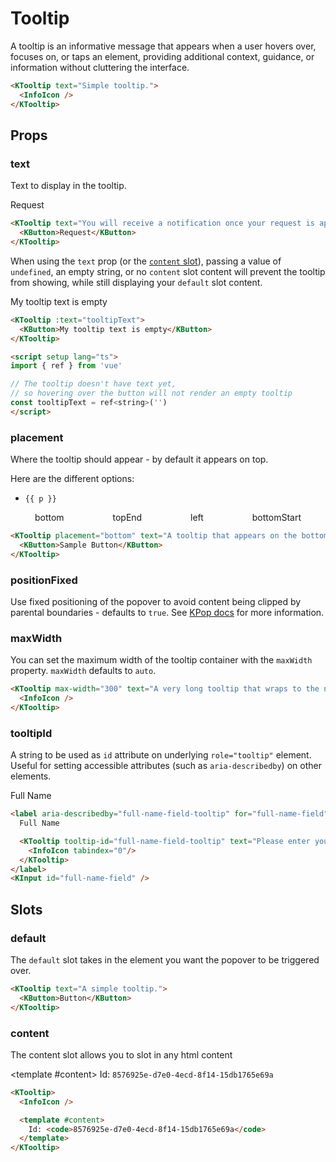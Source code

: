 # Tooltip

A tooltip is an informative message that appears when a user hovers over, focuses on, or taps an element, providing additional context, guidance, or information without cluttering the interface.

<KTooltip text="Simple tooltip.">
  <InfoIcon />
</KTooltip>

```html
<KTooltip text="Simple tooltip.">
  <InfoIcon />
</KTooltip>
```

## Props

### text

Text to display in the tooltip.

<KTooltip text="You will receive a notification once your request is approved.">
  <KButton>Request</KButton>
</KTooltip>

```html
<KTooltip text="You will receive a notification once your request is approved.">
  <KButton>Request</KButton>
</KTooltip>
```

When using the `text` prop (or the [`content` slot](#content)), passing a value of `undefined`, an empty string, or no `content` slot content will prevent the tooltip from showing, while still displaying your `default` slot content.

<KTooltip text="">
  <KButton>My tooltip text is empty</KButton>
</KTooltip>

```html
<KTooltip :text="tooltipText">
  <KButton>My tooltip text is empty</KButton>
</KTooltip>

<script setup lang="ts">
import { ref } from 'vue'

// The tooltip doesn't have text yet,
// so hovering over the button will not render an empty tooltip
const tooltipText = ref<string>('')
</script>
```

### placement

Where the tooltip should appear - by default it appears on top.

Here are the different options:

<ul>
  <li
    v-for="p in ['auto', 'top', 'topStart', 'topEnd', 'left', 'leftStart', 'leftEnd', 'right', 'rightStart', 'rightEnd', 'bottom', 'bottomStart', 'bottomEnd']"
    :key="p">
    <code>{{ p }}</code>
  </li>
</ul>

<div class="tooltip-container">
  <KTooltip placement="bottom" text="A tooltip that appears on the bottom.">
    <KButton>bottom</KButton>
  </KTooltip>
  <KTooltip placement="top-end" text="A tooltip that appears on the top.">
    <KButton>topEnd</KButton>
  </KTooltip>
  <KTooltip placement="left" text="A tooltip that appears on the left.">
    <KButton>left</KButton>
  </KTooltip>
  <KTooltip placement="bottom-start" text="A tooltip that appears on the bottom.">
    <KButton>bottomStart</KButton>
  </KTooltip>
</div>

```html
<KTooltip placement="bottom" text="A tooltip that appears on the bottom.">
  <KButton>Sample Button</KButton>
</KTooltip>
```

### positionFixed

Use fixed positioning of the popover to avoid content being clipped by parental boundaries - defaults to `true`. See [KPop docs](/components/popover#positionfixed) for more information.

### maxWidth

You can set the maximum width of the tooltip container with the `maxWidth` property. `maxWidth` defaults to `auto`.

<KTooltip max-width="300" text="A very long tooltip that wraps to the next line. Lorem ipsum dolor sit amet, consectetur adipiscing elit, sed do eiusmod tempor incididunt ut labore et dolore magna aliqua.">
  <InfoIcon />
</KTooltip>

```html
<KTooltip max-width="300" text="A very long tooltip that wraps to the next line. Lorem ipsum dolor sit amet, consectetur adipiscing elit, sed do eiusmod tempor incididunt ut labore et dolore magna aliqua.">
  <InfoIcon />
</KTooltip>
```

### tooltipId

A string to be used as `id` attribute on underlying `role="tooltip"` element. Useful for setting accessible attributes (such as `aria-describedby`) on other elements.

<label aria-describedby="full-name-field-tooltip" for="full-name-field" class="example-label">
  Full Name

  <KTooltip tooltip-id="full-name-field-tooltip" text="Please enter your full name as it appears in government documents.">
    <InfoIcon tabindex="0"/>
  </KTooltip>
</label>
<KInput id="full-name-field" />

```html
<label aria-describedby="full-name-field-tooltip" for="full-name-field">
  Full Name

  <KTooltip tooltip-id="full-name-field-tooltip" text="Please enter your full name as it appears in government documents.">
    <InfoIcon tabindex="0"/>
  </KTooltip>
</label>
<KInput id="full-name-field" />
```

## Slots

### default

The `default` slot takes in the element you want the popover to be triggered over.

```html
<KTooltip text="A simple tooltip.">
  <KButton>Button</KButton>
</KTooltip>
```

### content

The content slot allows you to slot in any html content

<KTooltip>
  <InfoIcon />

  <template #content>
    Id: <code>8576925e-d7e0-4ecd-8f14-15db1765e69a</code>
  </template>
</KTooltip>

```html
<KTooltip>
  <InfoIcon />

  <template #content>
    Id: <code>8576925e-d7e0-4ecd-8f14-15db1765e69a</code>
  </template>
</KTooltip>
```

<script setup lang="ts">
import { InfoIcon } from '@kong/icons'
</script>

<style lang="scss" scoped>
.tooltip-container {
  display: flex;
  justify-content: space-around;
}

.example-label {
  display: flex;
  gap: $kui-space-40;
  margin-bottom: $kui-space-40;
}
</style>
